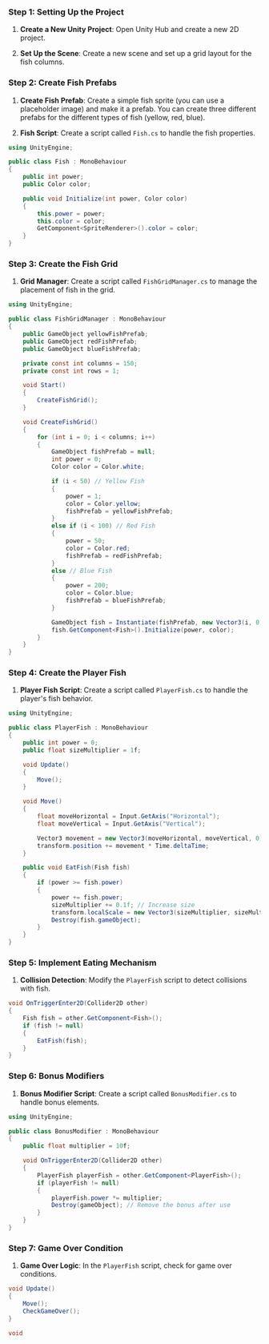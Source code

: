 

### Step 1: Setting Up the Project

1. **Create a New Unity Project**: Open Unity Hub and create a new 2D project.

2. **Set Up the Scene**: Create a new scene and set up a grid layout for the fish columns.

### Step 2: Create Fish Prefabs

1. **Create Fish Prefab**: Create a simple fish sprite (you can use a placeholder image) and make it a prefab. You can create three different prefabs for the different types of fish (yellow, red, blue).

2. **Fish Script**: Create a script called `Fish.cs` to handle the fish properties.

```csharp
using UnityEngine;

public class Fish : MonoBehaviour
{
    public int power;
    public Color color;

    public void Initialize(int power, Color color)
    {
        this.power = power;
        this.color = color;
        GetComponent<SpriteRenderer>().color = color;
    }
}
```

### Step 3: Create the Fish Grid

1. **Grid Manager**: Create a script called `FishGridManager.cs` to manage the placement of fish in the grid.

```csharp
using UnityEngine;

public class FishGridManager : MonoBehaviour
{
    public GameObject yellowFishPrefab;
    public GameObject redFishPrefab;
    public GameObject blueFishPrefab;

    private const int columns = 150;
    private const int rows = 1;

    void Start()
    {
        CreateFishGrid();
    }

    void CreateFishGrid()
    {
        for (int i = 0; i < columns; i++)
        {
            GameObject fishPrefab = null;
            int power = 0;
            Color color = Color.white;

            if (i < 50) // Yellow Fish
            {
                power = 1;
                color = Color.yellow;
                fishPrefab = yellowFishPrefab;
            }
            else if (i < 100) // Red Fish
            {
                power = 50;
                color = Color.red;
                fishPrefab = redFishPrefab;
            }
            else // Blue Fish
            {
                power = 200;
                color = Color.blue;
                fishPrefab = blueFishPrefab;
            }

            GameObject fish = Instantiate(fishPrefab, new Vector3(i, 0, 0), Quaternion.identity);
            fish.GetComponent<Fish>().Initialize(power, color);
        }
    }
}
```

### Step 4: Create the Player Fish

1. **Player Fish Script**: Create a script called `PlayerFish.cs` to handle the player's fish behavior.

```csharp
using UnityEngine;

public class PlayerFish : MonoBehaviour
{
    public int power = 0;
    public float sizeMultiplier = 1f;

    void Update()
    {
        Move();
    }

    void Move()
    {
        float moveHorizontal = Input.GetAxis("Horizontal");
        float moveVertical = Input.GetAxis("Vertical");

        Vector3 movement = new Vector3(moveHorizontal, moveVertical, 0);
        transform.position += movement * Time.deltaTime;
    }

    public void EatFish(Fish fish)
    {
        if (power >= fish.power)
        {
            power += fish.power;
            sizeMultiplier += 0.1f; // Increase size
            transform.localScale = new Vector3(sizeMultiplier, sizeMultiplier, 1);
            Destroy(fish.gameObject);
        }
    }
}
```

### Step 5: Implement Eating Mechanism

1. **Collision Detection**: Modify the `PlayerFish` script to detect collisions with fish.

```csharp
void OnTriggerEnter2D(Collider2D other)
{
    Fish fish = other.GetComponent<Fish>();
    if (fish != null)
    {
        EatFish(fish);
    }
}
```

### Step 6: Bonus Modifiers

1. **Bonus Modifier Script**: Create a script called `BonusModifier.cs` to handle bonus elements.

```csharp
using UnityEngine;

public class BonusModifier : MonoBehaviour
{
    public float multiplier = 10f;

    void OnTriggerEnter2D(Collider2D other)
    {
        PlayerFish playerFish = other.GetComponent<PlayerFish>();
        if (playerFish != null)
        {
            playerFish.power *= multiplier;
            Destroy(gameObject); // Remove the bonus after use
        }
    }
}
```

### Step 7: Game Over Condition

1. **Game Over Logic**: In the `PlayerFish` script, check for game over conditions.

```csharp
void Update()
{
    Move();
    CheckGameOver();
}

void
